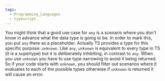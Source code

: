 ```yaml
---
tags:
  - Programming_Languages
  - typescript
---
```


You might think that a good use case for `any` is a scenario where you don't know in advance what the data type is going to be. In order to mark this, you put `any` there as a placeholder. Actually TS provides a type for this specific purpose: `unknown`. Like `any`, `unknown` is equivalent to every type in TS (it is a supertype) but it is deliberately inhibiting, in contrast to `any`. When you use `unknown` you have to use type narrowing to avoid it being returned. So if your code starts with `unknown`, you should filter out scenarios where it evaluates to each of the possible types otherwise if `unknown` is returned it will cause an error.
